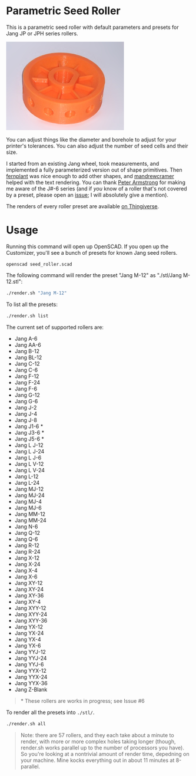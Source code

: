 # Parametric Seed Roller

This is a parametric seed roller with default parameters and presets for Jang JP or JPH series rollers.

<img src="https://github.com/Fordi/jang-seeder-wheel/raw/main/Jang_F-12_PLA_Orange.jpg" width="320" alt="Jang F-12 sample print" />

You can adjust things like the diameter and borehole to adjust for your printer's tolerances. You can also adjust the number of seed cells and their size.

I started from an existing Jang wheel, took measurements, and implemented a fully parameterized version out of shape primitives.  Then [fernplant](https://github.com/fernplant) was nice enough to add other shapes, and [mandrewcramer](https://github.com/mandrewcramer) helped with the text rendering.  You can thank [Peter Armstrong](https://github.com/peteretep) for making me aware of the J#-6 series (and if _you_ know of a roller that's not covered by a preset, please open an [issue](./issues); I will absolutely give a mention).

The renders of every roller preset are available [on Thingiverse](https://www.thingiverse.com/thing:4462838).

# Usage

Running this command will open up OpenSCAD.  If you open up the Customizer, you'll see a bunch of presets for known Jang seed rollers.

```
openscad seed_roller.scad
```

The following command will render the preset "Jang M-12" as "./stl/Jang M-12.stl":

```bash
./render.sh "Jang M-12"
```

To list all the presets:

```bash
./render.sh list
```

The current set of supported rollers are:


* Jang A-6
* Jang AA-6
* Jang B-12
* Jang BL-12
* Jang C-12
* Jang C-6
* Jang F-12
* Jang F-24
* Jang F-6
* Jang G-12
* Jang G-6
* Jang J-2
* Jang J-4
* Jang J-8
* Jang J1-6 \*
* Jang J3-6 \*
* Jang J5-6 \*
* Jang L J-12
* Jang L J-24
* Jang L J-6
* Jang L V-12
* Jang L V-24
* Jang L-12
* Jang L-24
* Jang MJ-12
* Jang MJ-24
* Jang MJ-4
* Jang MJ-6
* Jang MM-12
* Jang MM-24
* Jang N-6
* Jang Q-12
* Jang Q-6
* Jang R-12
* Jang R-24
* Jang X-12
* Jang X-24
* Jang X-4
* Jang X-6
* Jang XY-12
* Jang XY-24
* Jang XY-36
* Jang XY-4
* Jang XYY-12
* Jang XYY-24
* Jang XYY-36
* Jang YX-12
* Jang YX-24
* Jang YX-4
* Jang YX-6
* Jang YYJ-12
* Jang YYJ-24
* Jang YYJ-6
* Jang YYX-12
* Jang YYX-24
* Jang YYX-36
* Jang Z-Blank

> \* These rollers are works in progress; see Issue #6

To render all the presets into `./stl/`.

```bash
./render.sh all
```

> Note: there are 57 rollers, and they each take about a minute to render, with more or more complex holes taking longer (though, render.sh works parallel up to the number of processors you have).  So you're looking at a nontrivial amount of render time, depedning on your machine.  Mine kocks everything out in about 11 minutes at 8-parallel.
